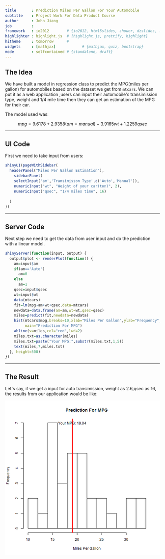 ```yaml
---
title       : Prediction Miles Per Gallon For Your Automobile
subtitle    : Project Work For Data Product Course
author      : John Jiang
job         : 
framework   : io2012        # {io2012, html5slides, shower, dzslides, ...}
highlighter : highlight.js  # {highlight.js, prettify, highlight}
hitheme     : tomorrow      # 
widgets     : [mathjax]            # {mathjax, quiz, bootstrap}
mode        : selfcontained # {standalone, draft}
---
```


## The Idea 

We have built a model in regression class to predict the MPG(miles per gallon) for automobiles based on the dataset we get from `mtcars`. We can put it as a web application ,users can input their automobile's transimission type, weight and 1/4 mile time then they can get an estimation of the MPG for their car.

The model used was:

$$ mpg=9.6178+2.9358(am=manual)-3.9165wt+1.2259qsec $$


---

## UI Code

First we need to take input from users:


```r
shinyUI(pageWithSidebar(
  headerPanel("Miles Per Gallon Estimation"),
    sidebarPanel(  
    selectInput('am','Transimisson Type',c('Auto','Manual')),
    numericInput("wt", "Weight of your car(ton)", 2),
    numericInput("qsec", "1/4 miles time", 16)
    
  )  
))
```

---

## Server Code

Next step we need to get the data from user input and do the prediction with a linear model.


```r
shinyServer(function(input, output) {
  output$plot <- renderPlot(function() {  
    am=input$am
    if(am=='Auto')
      am=0
    else
      am=1
    qsec=input$qsec
    wt=input$wt
    data(mtcars)
    fit=lm(mpg~am+wt+qsec,data=mtcars)
    newdata=data.frame(am=am,wt=wt,qsec=qsec)
    miles=predict(fit,newdata=newdata)
    hist(mtcars$mpg,breaks=10,xlab="Miles Per Gallon",ylab="Frequency",
         main="Prediction For MPG")
    abline(v=miles,col="red",lwd=2)
    miles.txt=as.character(miles)
    miles.txt=paste("Your MPG:",substr(miles.txt,1,5))
    text(miles,7,miles.txt)
  }, height=500)  
})
```

---

## The Result

Let's say, if we get a input for auto transimission, weight as 2.6,qsec as 16, the results from our application would be like:



![plot of chunk unnamed-chunk-4](assets/fig/unnamed-chunk-4.png) 



